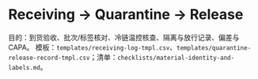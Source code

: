 # Receiving → Quarantine → Release

目的：到货验收、批次/标签核对、冷链温控核查、隔离与放行记录、偏差与CAPA。
模板：`templates/receiving-log-tmpl.csv`、`templates/quarantine-release-record-tmpl.csv`；清单：`checklists/material-identity-and-labels.md`。
